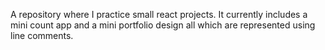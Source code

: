 A repository where I practice small react projects. It currently includes a mini count app and a mini portfolio design all which are represented using line comments.
